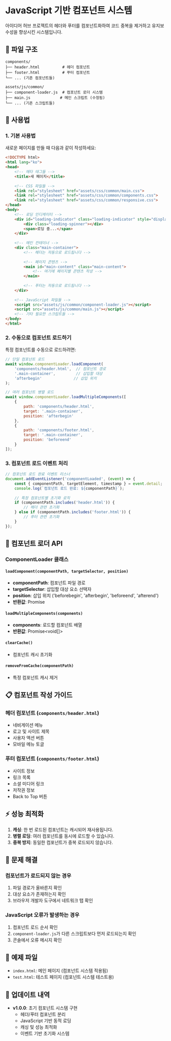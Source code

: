 # JavaScript 기반 컴포넌트 시스템

아이디어 허브 프로젝트의 헤더와 푸터를 컴포넌트화하여 코드 중복을 제거하고 유지보수성을 향상시킨 시스템입니다.

## 📁 파일 구조

```
components/
├── header.html          # 헤더 컴포넌트
├── footer.html          # 푸터 컴포넌트
└── ... (기존 컴포넌트들)

assets/js/common/
├── component-loader.js  # 컴포넌트 로더 시스템
├── main.js             # 메인 스크립트 (수정됨)
└── ... (기존 스크립트들)
```

## 🚀 사용법

### 1. 기본 사용법

새로운 페이지를 만들 때 다음과 같이 작성하세요:

```html
<!DOCTYPE html>
<html lang="ko">
<head>
    <!-- 메타 태그들 -->
    <title>새 페이지</title>
    
    <!-- CSS 파일들 -->
    <link rel="stylesheet" href="assets/css/common/main.css">
    <link rel="stylesheet" href="assets/css/common/components.css">
    <link rel="stylesheet" href="assets/css/common/responsive.css">
</head>
<body>
    <!-- 로딩 인디케이터 -->
    <div id="loading-indicator" class="loading-indicator" style="display: none;">
        <div class="loading-spinner"></div>
        <span>로딩 중...</span>
    </div>
    
    <!-- 메인 컨테이너 -->
    <div class="main-container">
        <!-- 헤더는 자동으로 로드됩니다 -->
        
        <!-- 페이지 콘텐츠 -->
        <main id="main-content" class="main-content">
            <!-- 여기에 페이지별 콘텐츠 작성 -->
        </main>
        
        <!-- 푸터는 자동으로 로드됩니다 -->
    </div>
    
    <!-- JavaScript 파일들 -->
    <script src="assets/js/common/component-loader.js"></script>
    <script src="assets/js/common/main.js"></script>
    <!-- 기타 필요한 스크립트들 -->
</body>
</html>
```

### 2. 수동으로 컴포넌트 로드하기

특정 컴포넌트를 수동으로 로드하려면:

```javascript
// 단일 컴포넌트 로드
await window.componentLoader.loadComponent(
    'components/header.html',  // 컴포넌트 경로
    '.main-container',         // 삽입할 대상
    'afterbegin'              // 삽입 위치
);

// 여러 컴포넌트 병렬 로드
await window.componentLoader.loadMultipleComponents([
    {
        path: 'components/header.html',
        target: '.main-container',
        position: 'afterbegin'
    },
    {
        path: 'components/footer.html',
        target: '.main-container',
        position: 'beforeend'
    }
]);
```

### 3. 컴포넌트 로드 이벤트 처리

```javascript
// 컴포넌트 로드 완료 이벤트 리스너
document.addEventListener('componentLoaded', (event) => {
    const { componentPath, targetElement, timestamp } = event.detail;
    console.log(`컴포넌트 로드 완료: ${componentPath}`);
    
    // 특정 컴포넌트별 초기화 로직
    if (componentPath.includes('header.html')) {
        // 헤더 관련 초기화
    } else if (componentPath.includes('footer.html')) {
        // 푸터 관련 초기화
    }
});
```

## 🔧 컴포넌트 로더 API

### ComponentLoader 클래스

#### `loadComponent(componentPath, targetSelector, position)`
- **componentPath**: 컴포넌트 파일 경로
- **targetSelector**: 삽입할 대상 요소 선택자
- **position**: 삽입 위치 ('beforebegin', 'afterbegin', 'beforeend', 'afterend')
- **반환값**: Promise<void>

#### `loadMultipleComponents(components)`
- **components**: 로드할 컴포넌트 배열
- **반환값**: Promise<void[]>

#### `clearCache()`
- 컴포넌트 캐시 초기화

#### `removeFromCache(componentPath)`
- 특정 컴포넌트 캐시 제거

## 📋 컴포넌트 작성 가이드

### 헤더 컴포넌트 (`components/header.html`)
- 네비게이션 메뉴
- 로고 및 사이트 제목
- 사용자 액션 버튼
- 모바일 메뉴 토글

### 푸터 컴포넌트 (`components/footer.html`)
- 사이트 정보
- 링크 목록
- 소셜 미디어 링크
- 저작권 정보
- Back to Top 버튼

## ⚡ 성능 최적화

1. **캐싱**: 한 번 로드된 컴포넌트는 캐시되어 재사용됩니다.
2. **병렬 로딩**: 여러 컴포넌트를 동시에 로드할 수 있습니다.
3. **중복 방지**: 동일한 컴포넌트가 중복 로드되지 않습니다.

## 🐛 문제 해결

### 컴포넌트가 로드되지 않는 경우
1. 파일 경로가 올바른지 확인
2. 대상 요소가 존재하는지 확인
3. 브라우저 개발자 도구에서 네트워크 탭 확인

### JavaScript 오류가 발생하는 경우
1. 컴포넌트 로드 순서 확인
2. `component-loader.js`가 다른 스크립트보다 먼저 로드되는지 확인
3. 콘솔에서 오류 메시지 확인

## 📝 예제 파일

- `index.html`: 메인 페이지 (컴포넌트 시스템 적용됨)
- `test.html`: 테스트 페이지 (컴포넌트 시스템 테스트용)

## 🔄 업데이트 내역

- **v1.0.0**: 초기 컴포넌트 시스템 구현
  - 헤더/푸터 컴포넌트 분리
  - JavaScript 기반 동적 로딩
  - 캐싱 및 성능 최적화
  - 이벤트 기반 초기화 시스템
